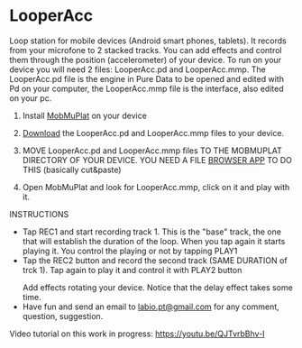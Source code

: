 # LooperAcc

Loop station for mobile devices (Android smart phones, tablets). It records from your microfone to 2 stacked tracks. 
You can add effects and control them through the position (accelerometer) of your device. 
To run on your device you will need 2 files: LooperAcc.pd and LooperAcc.mmp. 
The LooperAcc.pd file is the engine in Pure Data to be opened and edited with Pd on your computer, the LooperAcc.mmp file is the interface, also edited on your pc.

1) Install <a href="https://danieliglesia.com/mobmuplat/">MobMuPlat</a> on your device</p>
2) <a href="https://github.com/LabIO/LooperAcc">Download</a> the LooperAcc.pd and LooperAcc.mmp files to your device.</p>
3) MOVE LooperAcc.pd and LooperAcc.mmp files TO THE MOBMUPLAT DIRECTORY OF YOUR DEVICE.
   YOU NEED A FILE <a href="https://play.google.com/store/apps/details?id=com.ape.apps.filebrowser&hl=it&pli=1">BROWSER APP</a> TO DO
   THIS (basically cut&paste)</p>
4) Open MobMuPlat and look for LooperAcc.mmp, click on it and play with it.</p>
</p>

INSTRUCTIONS
- Tap REC1 and start recording track 1. This is the "base" track, the one that will establish the duration of the loop.
When you tap again it starts playing it. You control the playing or not by tapping PLAY1
- Tap the REC2 button and record the second track (SAME DURATION of trck 1). Tap again to play it and control it with PLAY2 button</p>
Add effects rotating your device. Notice that the delay effect takes some time.
- Have fun and send an email to labio.pt@gmail.com for any comment, question, suggestion.

Video tutorial on this work in progress:
https://youtu.be/QJTvrbBhv-I



